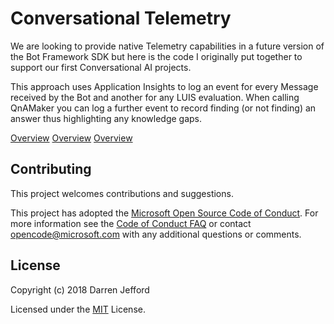 # Conversational Telemetry
We are looking to provide native Telemetry capabilities in a future version of the Bot Framework SDK but here is the code I originally put together to support our first Conversational AI projects.  

This approach uses Application Insights to log an event for every Message received by the Bot and another for any LUIS evaluation. When calling QnAMaker you can log a further event to record finding (or not finding) an answer thus highlighting any knowledge gaps.

[Overview](ConversationalTelemetry/docs/GettingStarted.md)
[Overview](ConversationalTelemetry/docs/PowerBI.md)
[Overview](ConversationalTelemetry/docs/TelemetryCreated.md)

## Contributing

This project welcomes contributions and suggestions.  

This project has adopted the [Microsoft Open Source Code of Conduct](https://opensource.microsoft.com/codeofconduct/).
For more information see the [Code of Conduct FAQ](https://opensource.microsoft.com/codeofconduct/faq/) or
contact [opencode@microsoft.com](mailto:opencode@microsoft.com) with any additional questions or comments.

## License

Copyright (c) 2018 Darren Jefford

Licensed under the [MIT](LICENSE.md) License.